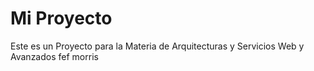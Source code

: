 # Mi Proyecto

Este es un Proyecto para la Materia de Arquitecturas y Servicios Web y Avanzados
fef morris
